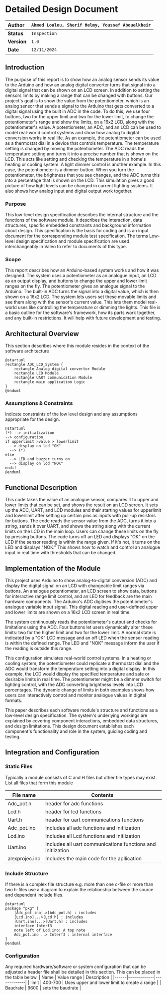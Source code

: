 # Detailed Design Document

| **Author**              | `Ahmed Loulou, Sherif Helmy, Youssef Abouelkheir`                                       |
|:------------------------|:-----------------------------------------------------|
| **Status**              | `Inspection`                          |
| **Version**             | `1.0`                                                |
| **Date**                | `12/11/2024`                                         |

## Introduction

The purpose of this report is to show how an analog sensor sends its value to the Arduino and how an analog digital converter turns that signal into a digital signal that can be shown on an LCD screen. In addition to setting the sensors limits by making a range that can be changed with buttons.
Our project's goal is to show the value from the potentiometer, which is an analog sensor that sends a signal to the Arduino that gets converted to a digital signal using the built in ADC in the code. To do this, we use four buttons, two for the upper limit and two for the lower limit, to change the potentiometer's range and show the limits, on a 16x2 LCD, along with the potentiometer's value.
A potentiometer, an ADC, and an LCD can be used to model real-world control systems and show how analog to digital conversion works in real life. As an example, the potentiometer can be used as a thermostat dial in a device that controls temperature. The temperature setting is changed by moving the potentiometer. The ADC reads the temperature setting and turns it into a precise number that is shown on the LCD. This acts like setting and checking the temperature in a home's heating or cooling system. A light dimmer control is another example. In this case, the potentiometer is a dimmer button. When you turn the potentiometer, the brightness that you see changes, and the ADC turns this into a percentage that is shown on the LCD. This simulation gives a good picture of how light levels can be changed in current lighting systems. It also shows how analog input and digital output work together.



### Purpose
This low-level design specification describes the internal structure and the functions of the software module. It describes the interaction, data structures, specific embedded constraints and background information about design. This specification is the basis for coding and is an input document for the corresponding module test specification. The terms Low-level design specification and module specification are used interchangeably in Valeo to refer to documents of this type.

### Scope
This report describes how an Arduino-based system works and how it was designed. The system uses a potentiometer as an analogue input, an LCD as an output display, and buttons to change the upper and lower limit ranges on the fly. The potentiometer gives an analogue signal to the Arduino. The built-in ADC turns the signal into a digital value, which is then shown on a 16x2 LCD. The system lets users set these movable limits and see them along with the sensor's current value. This lets them model real-world uses like controlling the temperature or dimming the lights. This file is a basic outline for the software's framework, how its parts work together, and any built-in restrictions. It will help with future development and testing.


## Architectural Overview

This section describes where this module resides in the context of the software architecture
```plantuml
@startuml
rectangle ADC_LCD_System {
    rectangle Analog digital convertor Module
    rectangle LCD Module
    rectangle UART communication Module
    rectangle main application Logic
}
@enduml

```

### Assumptions & Constraints
Indicate constraints of the low level design and any assumptions appropriate for the design.
```plantuml
@startuml
(*) --> initialization
--> configuration
if upperlimit >value > lowerlimit 
  --> display on lcd "OK"
  --> (*)
else
  --> LED and buzzer turns on
  --> display on lcd "NOK"
endif
@enduml
```

## Functional Description
This code takes the value of an analogue sensor, compares it to upper and lower limits that can be set, and shows the result on an LCD screen. It sets up the ADC, UART, and LCD modules and their starting values for upperlimit and lowerlimit after setting up certain pins as inputs with pull-up resistors for buttons. The code reads the sensor value from the ADC, turns it into a string, sends it over UART, and shows the string along with the current limits on the LCD in the main loop. Users can change these limits on the fly by pressing buttons. The code turns off an LED and displays "OK" on the LCD if the sensor reading is within the range given. If it's not, it turns on the LED and displays "NOK." This shows how to watch and control an analogue input in real time with thresholds that can be changed.


## Implementation of the Module
This project uses Arduino to show analog-to-digital conversion (ADC) and display the digital signal on an LCD with changeable limit ranges via buttons. An analogue potentiometer, an LCD screen to show data, buttons for interactive range limit control, and an LED for feedback are the main hardware components. The Arduino's ADC digitises the potentiometer's analogue variable input signal. This digital reading and user-defined upper and lower limits are shown on a 16x2 LCD screen in real time.

The system continuously reads the potentiometer's output and checks for limitations using the ADC. Four buttons let users dynamically alter these limits: two for the higher limit and two for the lower limit. A normal state is indicated by a "OK" LCD message and an off LED when the sensor reading is within the defined range. The LED and "NOK" message inform the user if the reading is outside this range.

This configuration simulates real-world control systems. In a heating or cooling system, the potentiometer could replicate a thermostat dial and the ADC would transform the temperature setting into a digital display. In this example, the LCD would display the specified temperature and safe or desirable limits in real time. The potentiometer might be a dimmer switch for lighting control, with the ADC converting brightness levels into LCD percentages. The dynamic change of limits in both examples shows how users can interactively control and monitor analogue values in digital formats.

This paper describes each software module's structure and functions as a low-level design specification. The system's underlying workings are explained by covering component interactions, embedded data structures, and design limitations. This design document establishes each component's functionality and role in the system, guiding coding and testing.


## Integration and Configuration
### Static Files
Typically a module consists of C and H files but other file types may exist. List all files that form this module

| File name | Contents                             |
|-----------|--------------------------------------|
| Adc_pot.h | header for adc functions        |
| Lcd.h     | header for lcd functions                |
| Uart.h    | header for uart communications functions |
| Adc_pot.ino | Includes all adc functions and initlization         |
| Lcd.ino    | Includes all Lcd functions and initlization                |
| Uart.ino   | Includes all uart communications functions and initlization |
| alexprojec.ino   | Includes the main code for the apllication |
### Include Structure

If there is a complex file structure e.g. more than one c-file or more than two h-files use a diagram to explain the relationship between the source and dependent include files.

```plantuml
@startuml
package "pkg" {
    [Adc_pot.ino].>[Adc_pot.h] : includes
    [Lcd.ino]...>[Lcd.h] : includes
    [Uart.ino]...>[Uart.h] : includes
    interface Interf3
    note left of Lcd.ino: A top note
    Adc_pot.ino ..> Interf3 : internal interface
}
@enduml
```

### Configuration
Any required hardware/software or system configuration that can be adjusted a header file shall be detailed in this section. This can be placed in the table below.
| Name | Value range | Description |
|------|-------------|-------------|
|   limit   |     400-700        |     Uses upper and lower limit to create a range        |
|   Baudrate  |     9600       |     sets the baudrate       |
